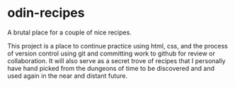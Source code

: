 # odin-recipes

A brutal place for a couple of nice recipes.

This project is a place to continue practice using html, css, and the process of version control using git and committing work to github for review or collaboration. It will also serve as a secret trove of recipes that I personally have hand picked from the dungeons of time to be discovered and and used again in the near and distant future. 